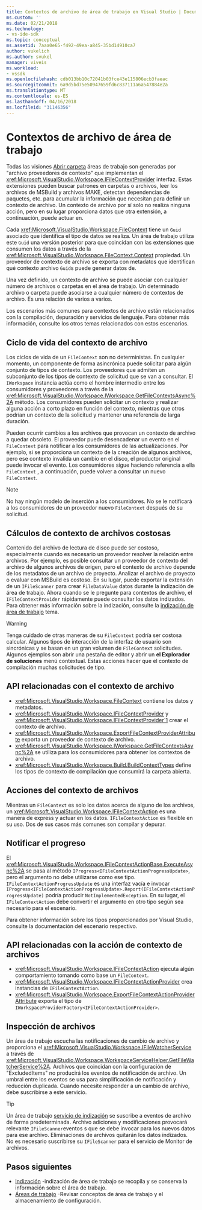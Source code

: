 ```yaml
---
title: Contextos de archivo de área de trabajo en Visual Studio | Documentos de Microsoft
ms.custom: ''
ms.date: 02/21/2018
ms.technology:
- vs-ide-sdk
ms.topic: conceptual
ms.assetid: 7aaa0e65-f492-49ea-a845-35bd14910ca7
author: vukelich
ms.author: svukel
manager: viveis
ms.workload:
- vssdk
ms.openlocfilehash: cdb013bb10c72041b03fce43e115806ecb3faeac
ms.sourcegitcommit: 6a9d5bd75e50947659fd6c837111a6a547884e2a
ms.translationtype: MT
ms.contentlocale: es-ES
ms.lasthandoff: 04/16/2018
ms.locfileid: "31146356"
---
```

# <a name="workspace-file-contexts"></a>Contextos de archivo de área de trabajo

Todas las visiones [Abrir carpeta](../ide/develop-code-in-visual-studio-without-projects-or-solutions.md) áreas de trabajo son generadas por "archivo proveedores de contexto" que implementan el <xref:Microsoft.VisualStudio.Workspace.IFileContextProvider> interfaz. Estas extensiones pueden buscar patrones en carpetas o archivos, leer los archivos de MSBuild y archivos MAKE, detectan dependencias de paquetes, etc. para acumular la información que necesitan para definir un contexto de archivo. Un contexto de archivo por sí solo no realiza ninguna acción, pero en su lugar proporciona datos que otra extensión, a continuación, puede actuar en.

Cada <xref:Microsoft.VisualStudio.Workspace.FileContext> tiene un `Guid` asociado que identifica el tipo de datos se realiza. Un área de trabajo utiliza este `Guid` una versión posterior para que coincidan con las extensiones que consumen los datos a través de la <xref:Microsoft.VisualStudio.Workspace.FileContext.Context> propiedad. Un proveedor de contexto de archivo se exporta con metadatos que identifican qué contexto archivo `Guid`s puede generar datos de.

Una vez definido, un contexto de archivo se puede asociar con cualquier número de archivos o carpetas en el área de trabajo. Un determinado archivo o carpeta puede asociarse a cualquier número de contextos de archivo. Es una relación de varios a varios.

Los escenarios más comunes para contextos de archivo están relacionados con la compilación, depuración y servicios de lenguaje. Para obtener más información, consulte los otros temas relacionados con estos escenarios.

## <a name="file-context-lifecycle"></a>Ciclo de vida del contexto de archivo

Los ciclos de vida de un `FileContext` son no deterministas. En cualquier momento, un componente de forma asincrónica puede solicitar para algún conjunto de tipos de contexto. Los proveedores que admiten un subconjunto de los tipos de contexto de solicitud que se van a consultar. El `IWorkspace` instancia actúa como el hombre intermedio entre los consumidores y proveedores a través de la <xref:Microsoft.VisualStudio.Workspace.IWorkspace.GetFileContextsAsync%2A> método. Los consumidores pueden solicitar un contexto y realizar alguna acción a corto plazo en función del contexto, mientras que otros podrían un contexto de la solicitud y mantener una referencia de larga duración. 

Pueden ocurrir cambios a los archivos que provocan un contexto de archivo a quedar obsoleto. El proveedor puede desencadenar un evento en el `FileContext` para notificar a los consumidores de las actualizaciones. Por ejemplo, si se proporciona un contexto de la creación de algunos archivos, pero ese contexto invalida un cambio en el disco, el productor original puede invocar el evento. Los consumidores sigue haciendo referencia a ella `FileContext` , a continuación, puede volver a consultar un nuevo `FileContext`.

>[!NOTE]
>No hay ningún modelo de inserción a los consumidores. No se le notificará a los consumidores de un proveedor nuevo `FileContext` después de su solicitud.

## <a name="expensive-file-context-computations"></a>Cálculos de contexto de archivos costosas

Contenido del archivo de lectura de disco puede ser costoso, especialmente cuando es necesario un proveedor resolver la relación entre archivos. Por ejemplo, es posible consultar un proveedor de contexto del archivo de algunos archivos de origen, pero el contexto de archivo depende de los metadatos de un archivo de proyecto. Analizar el archivo de proyecto o evaluar con MSBuild es costoso. En su lugar, puede exportar la extensión de un `IFileScanner` para crear `FileDataValue` datos durante la indización de área de trabajo. Ahora cuando se le pregunte para contextos de archivo, el `IFileContextProvider` rápidamente puede consultar los datos indizados. Para obtener más información sobre la indización, consulte la [indización de área de trabajo](workspace-indexing.md) tema.

>[!WARNING]
>Tenga cuidado de otras maneras de su `FileContext` podría ser costosa calcular. Algunos tipos de interacción de la interfaz de usuario son sincrónicas y se basan en un gran volumen de `FileContext` solicitudes. Algunos ejemplos son abrir una pestaña de editor y abrir un **el Explorador de soluciones** menú contextual. Estas acciones hacer que el contexto de compilación muchas solicitudes de tipo.

## <a name="file-context-related-apis"></a>API relacionadas con el contexto de archivo

- <xref:Microsoft.VisualStudio.Workspace.FileContext> contiene los datos y metadatos.
- <xref:Microsoft.VisualStudio.Workspace.IFileContextProvider> y <xref:Microsoft.VisualStudio.Workspace.IFileContextProvider`1> crear el contexto de archivo.
- <xref:Microsoft.VisualStudio.Workspace.ExportFileContextProviderAttribute> exporta un proveedor de contexto de archivo.
- <xref:Microsoft.VisualStudio.Workspace.IWorkspace.GetFileContextsAsync%2A> se utiliza para los consumidores para obtener los contextos de archivo.
- <xref:Microsoft.VisualStudio.Workspace.Build.BuildContextTypes> define los tipos de contexto de compilación que consumirá la carpeta abierta.

## <a name="file-context-actions"></a>Acciones del contexto de archivos

Mientras un `FileContext` es solo los datos acerca de alguno de los archivos, un <xref:Microsoft.VisualStudio.Workspace.IFileContextAction> es una manera de express y actuar en los datos. `IFileContextAction` es flexible en su uso. Dos de sus casos más comunes son compilar y depurar.

## <a name="reporting-progress"></a>Notificar el progreso

El <xref:Microsoft.VisualStudio.Workspace.IFileContextActionBase.ExecuteAsync%2A> se pasa al método `IProgress<IFileContextActionProgressUpdate>`, pero el argumento no debe utilizarse como ese tipo. `IFileContextActionProgressUpdate` es una interfaz vacía e invocar `IProgress<IFileContextActionProgressUpdate>.Report(IFileContextActionProgressUpdate)` podría producir `NotImplementedException`. En su lugar, el `IFileContextAction` debe convertir el argumento en otro tipo según sea necesario para el escenario.

Para obtener información sobre los tipos proporcionados por Visual Studio, consulte la documentación del escenario respectivo.

## <a name="file-context-action-related-apis"></a>API relacionadas con la acción de contexto de archivos

- <xref:Microsoft.VisualStudio.Workspace.IFileContextAction> ejecuta algún comportamiento tomando como base un `FileContext`.
- <xref:Microsoft.VisualStudio.Workspace.IFileContextActionProvider> crea instancias de `IFileContextAction`.
- <xref:Microsoft.VisualStudio.Workspace.ExportFileContextActionProviderAttribute> exporta el tipo de `IWorkspaceProviderFactory<IFileContextActionProvider>`.

## <a name="file-watching"></a>Inspección de archivos

Un área de trabajo escucha las notificaciones de cambio de archivo y proporciona el <xref:Microsoft.VisualStudio.Workspace.IFileWatcherService> a través de <xref:Microsoft.VisualStudio.Workspace.WorkspaceServiceHelper.GetFileWatcherService%2A>. Archivos que coincidan con la configuración de "ExcludedItems" no producirá los eventos de notificación de archivo. Un umbral entre los eventos se usa para simplificación de notificación y reducción duplicada. Cuando necesite responder a un cambio de archivo, debe suscribirse a este servicio.

>[!TIP]
>Un área de trabajo [servicio de indización](workspace-indexing.md) se suscribe a eventos de archivo de forma predeterminada. Archivo adiciones y modificaciones provocará relevante `IFileScanner`eventos s que se debe invocar para los nuevos datos para ese archivo. Eliminaciones de archivos quitarán los datos indizados. No es necesario suscribirse su `IFileScanner` para el servicio de Monitor de archivos.

## <a name="next-steps"></a>Pasos siguientes

* [Indización](workspace-indexing.md) -indización de área de trabajo se recopila y se conserva la información sobre el área de trabajo.
* [Áreas de trabajo](workspaces.md) -Revisar conceptos de área de trabajo y el almacenamiento de configuración.
